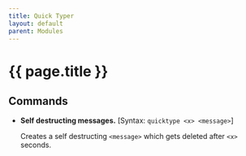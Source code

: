 ```yaml
---
title: Quick Typer
layout: default
parent: Modules
---
```


# {{ page.title }}

## Commands

 - **Self destructing messages.**
[Syntax: `quicktype <x> <message>`]
  
   Creates a self destructing `<message>` which gets deleted after `<x>` seconds.
<!--stackedit_data:
eyJoaXN0b3J5IjpbLTE2NDAxNTU2MTVdfQ==
-->
